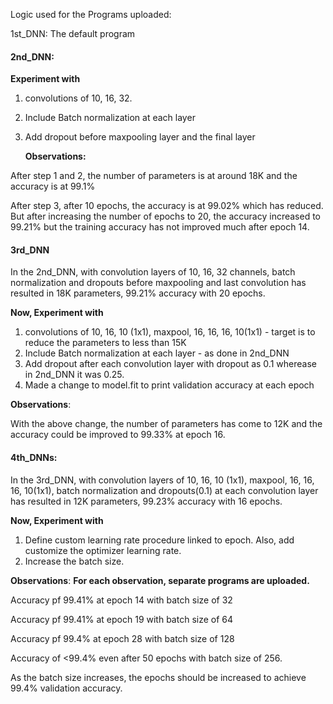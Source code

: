 Logic used for the Programs uploaded:

1st_DNN: The default program

#### 2nd_DNN:

**Experiment with**

1. convolutions of 10, 16, 32.

2. Include Batch normalization at each layer

3. Add dropout before maxpooling layer and the final layer

   **Observations:**

After step 1 and 2, the number of parameters is at around 18K and the accuracy is at 99.1%

After step 3, after 10 epochs, the accuracy is at 99.02% which has reduced. But after increasing the number of epochs to 20, the accuracy increased to 99.21% but the training accuracy has not improved much after epoch 14.

#### 3rd_DNN

In the 2nd_DNN, with convolution layers of 10, 16, 32 channels, batch normalization and dropouts before maxpooling and last convolution has resulted in 18K parameters, 99.21% accuracy with 20 epochs.

**Now, Experiment with**

1. convolutions of 10, 16, 10 (1x1), maxpool, 16, 16, 16, 10(1x1) - target is to reduce the parameters to less than 15K
2. Include Batch normalization at each layer - as done in 2nd_DNN
3. Add dropout after each convolution layer with dropout as 0.1 wherease in 2nd_DNN it was 0.25.
4. Made a change to model.fit to print validation accuracy at each epoch

**Observations**:

With the above change, the number of parameters has come to 12K and the accuracy could be improved to 99.33% at epoch 16.

#### 4th_DNNs:

In the 3rd_DNN, with convolution layers of 10, 16, 10 (1x1), maxpool, 16, 16, 16, 10(1x1), batch normalization and dropouts(0.1) at each convolution layer has resulted in 12K parameters, 99.23% accuracy with 16 epochs.

**Now, Experiment with**

1. Define custom learning rate procedure linked to epoch. Also, add customize the optimizer learning rate.
2. Increase the batch size.

**Observations**: **For each observation, separate programs are uploaded.**

Accuracy pf 99.41% at epoch 14 with batch size of 32

Accuracy pf 99.41% at epoch 19 with batch size of 64

Accuracy pf 99.4% at epoch 28 with batch size of 128

Accuracy of <99.4% even after 50 epochs with batch size of 256.

As the batch size increases, the epochs should be increased to achieve 99.4% validation accuracy.

